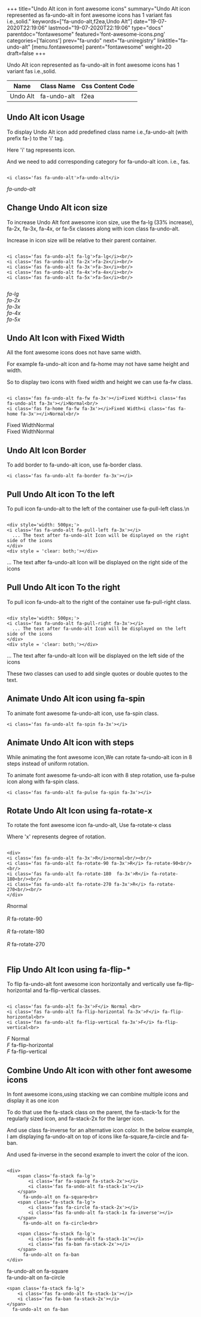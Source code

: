 +++
title="Undo Alt icon in font awesome icons"
summary="Undo Alt icon represented as fa-undo-alt in font awesome icons has 1 variant fas i.e.,solid."
keywords=["fa-undo-alt,f2ea,Undo Alt"]
date="19-07-2020T22:19:06"
lastmod="19-07-2020T22:19:06"
type="docs"
parentdoc="fontawesome"
featured='font-awesome-icons.png'
categories=['faicons']
prev="fa-undo"
next="fa-uniregistry"
linktitle="fa-undo-alt"
[menu.fontawesome]
parent="fontawesome"
weight=20
draft=false
+++


Undo Alt icon represented as fa-undo-alt in font awesome icons has 1 variant fas i.e.,solid.

<div class='table-responsive'><table class='table'><thead><tr><th>Name</th><th>Class Name</th><th>Css Content Code</th></tr></thead><tbody><tr><td>Undo Alt</td><td>fa-undo-alt</td><td>f2ea</td></tr></tbody></table></div>



## Undo Alt icon Usage

To display Undo Alt icon add predefined class name i.e.,fa-undo-alt (with prefix fa-) to the 'i' tag.

Here 'i' tag represents icon.

And we need to add corresponding category for fa-undo-alt icon. i.e., fas.


```

<i class='fas fa-undo-alt'>fa-undo-alt</i>
```

<i class='fas fa-undo-alt'>fa-undo-alt</i>




## Change Undo Alt icon size
To increase Undo Alt font awesome icon size, use the fa-lg (33% increase), fa-2x, fa-3x, fa-4x, or fa-5x classes along with icon class fa-undo-alt.

Increase in icon size will be relative to their parent container. 

```

<i class='fas fa-undo-alt fa-lg'>fa-lg</i><br/>
<i class='fas fa-undo-alt fa-2x'>fa-2x</i><br/>
<i class='fas fa-undo-alt fa-3x'>fa-3x</i><br/>
<i class='fas fa-undo-alt fa-4x'>fa-4x</i><br/>
<i class='fas fa-undo-alt fa-5x'>fa-5x</i><br/>
            
```

<i class='fas fa-undo-alt fa-lg'>fa-lg</i><br/>
<i class='fas fa-undo-alt fa-2x'>fa-2x</i><br/>
<i class='fas fa-undo-alt fa-3x'>fa-3x</i><br/>
<i class='fas fa-undo-alt fa-4x'>fa-4x</i><br/>
<i class='fas fa-undo-alt fa-5x'>fa-5x</i><br/>
            



## Undo Alt Icon with Fixed Width 

All the font awesome icons does not have same width.

For example fa-undo-alt icon and fa-home may not have same height and width.

So to display two icons with fixed width and height we can use fa-fw class.


```

<i class='fas fa-undo-alt fa-fw fa-3x'></i>Fixed Width<i class='fas fa-undo-alt fa-3x'></i>Normal<br/>
<i class='fas fa-home fa-fw fa-3x'></i>Fixed Width<i class='fas fa-home fa-3x'></i>Normal<br/>
```

<i class='fas fa-undo-alt fa-fw fa-3x'></i>Fixed Width<i class='fas fa-undo-alt fa-3x'></i>Normal<br/>
<i class='fas fa-home fa-fw fa-3x'></i>Fixed Width<i class='fas fa-home fa-3x'></i>Normal<br/>



## Undo Alt Icon Border 

To add border to fa-undo-alt icon, use fa-border class.


```
<i class='fas fa-undo-alt fa-border fa-3x'></i>

```
<i class='fas fa-undo-alt fa-border fa-3x'></i>





## Pull Undo Alt icon To the left

To pull icon fa-undo-alt to the left of the container use fa-pull-left class.\n

```

<div style='width: 500px;'>
<i class='fas fa-undo-alt fa-pull-left fa-3x'></i>
  ... The text after fa-undo-alt Icon will be displayed on the right side of the icons
</div>
<div style = 'clear: both;'></div>
```

<div style='width: 500px;'>
<i class='fas fa-undo-alt fa-pull-left fa-3x'></i>
  ... The text after fa-undo-alt Icon will be displayed on the right side of the icons
</div>
<div style = 'clear: both;'></div>




## Pull Undo Alt icon To the right
To pull icon fa-undo-alt to the right of the container use fa-pull-right class.

```

<div style='width: 500px;'>
<i class='fas fa-undo-alt fa-pull-right fa-3x'></i>
  ... The text after fa-undo-alt Icon will be displayed on the left side of the icons
</div>
<div style = 'clear: both;'></div>
```

<div style='width: 500px;'>
<i class='fas fa-undo-alt fa-pull-right fa-3x'></i>
  ... The text after fa-undo-alt Icon will be displayed on the left side of the icons
</div>
<div style = 'clear: both;'></div>

These two classes can used to add single quotes or double quotes to the text.


## Animate Undo Alt icon using fa-spin
To animate font awesome fa-undo-alt icon, use fa-spin class.

```
<i class='fas fa-undo-alt fa-spin fa-3x'></i>
```
<i class='fas fa-undo-alt fa-spin fa-3x'></i>




## Animate Undo Alt icon with steps
While animating the font awesome icon,We can rotate fa-undo-alt icon in 8 steps instead of uniform rotation.

To animate font awesome fa-undo-alt icon with 8 step rotation, use fa-pulse icon along with fa-spin class.


```
<i class='fas fa-undo-alt fa-pulse fa-spin fa-3x'></i>

```
<i class='fas fa-undo-alt fa-pulse fa-spin fa-3x'></i>





## Rotate Undo Alt Icon using fa-rotate-x
To rotate the font awesome icon fa-undo-alt, Use fa-rotate-x class

Where 'x' represents degree of rotation.


```

<div>
<i class='fas fa-undo-alt fa-3x'>R</i>normal<br/><br/>
<i class='fas fa-undo-alt fa-rotate-90 fa-3x'>R</i> fa-rotate-90<br/><br/> 
<i class='fas fa-undo-alt fa-rotate-180  fa-3x'>R</i> fa-rotate-180<br/><br/> 
<i class='fas fa-undo-alt fa-rotate-270 fa-3x'>R</i> fa-rotate-270<br/><br/>
</div>
```

<div>
<i class='fas fa-undo-alt fa-3x'>R</i>normal<br/><br/>
<i class='fas fa-undo-alt fa-rotate-90 fa-3x'>R</i> fa-rotate-90<br/><br/> 
<i class='fas fa-undo-alt fa-rotate-180  fa-3x'>R</i> fa-rotate-180<br/><br/> 
<i class='fas fa-undo-alt fa-rotate-270 fa-3x'>R</i> fa-rotate-270<br/><br/>
</div>




## Flip Undo Alt Icon using fa-flip-*
To flip fa-undo-alt font awesome icon horizontally and vertically use fa-flip-horizontal and fa-flip-vertical classes. 

```

<i class='fas fa-undo-alt fa-3x'>F</i> Normal <br>
<i class='fas fa-undo-alt fa-flip-horizontal fa-3x'>F</i> fa-flip-horizontal<br>
<i class='fas fa-undo-alt fa-flip-vertical fa-3x'>F</i> fa-flip-vertical<br>
```

<i class='fas fa-undo-alt fa-3x'>F</i> Normal <br>
<i class='fas fa-undo-alt fa-flip-horizontal fa-3x'>F</i> fa-flip-horizontal<br>
<i class='fas fa-undo-alt fa-flip-vertical fa-3x'>F</i> fa-flip-vertical<br>




## Combine Undo Alt icon with other font awesome icons
In font awesome icons,using stacking we can combine multiple icons and display it as one icon 

To do that use the fa-stack class on the parent, the fa-stack-1x for the regularly sized icon, and fa-stack-2x for the larger icon.

And use class fa-inverse for an alternative icon color. 
In the below example, I am displaying fa-undo-alt on top of icons like fa-square,fa-circle and fa-ban.

And used fa-inverse in the second example to invert the color of the icon.

```

<div>
    <span class='fa-stack fa-lg'>
        <i class='far fa-square fa-stack-2x'></i>
        <i class='fas fa-undo-alt fa-stack-1x'></i>
    </span>
      fa-undo-alt on fa-square<br>
    <span class='fa-stack fa-lg'>
        <i class='fas fa-circle fa-stack-2x'></i>
        <i class='fas fa-undo-alt fa-stack-1x fa-inverse'></i>
    </span>
      fa-undo-alt on fa-circle<br>

    <span class='fa-stack fa-lg'>
        <i class='fas fa-undo-alt fa-stack-1x'></i>
        <i class='fas fa-ban fa-stack-2x'></i>
    </span>
      fa-undo-alt on fa-ban
</div>
```

<div>
    <span class='fa-stack fa-lg'>
        <i class='far fa-square fa-stack-2x'></i>
        <i class='fas fa-undo-alt fa-stack-1x'></i>
    </span>
      fa-undo-alt on fa-square<br>
    <span class='fa-stack fa-lg'>
        <i class='fas fa-circle fa-stack-2x'></i>
        <i class='fas fa-undo-alt fa-stack-1x fa-inverse'></i>
    </span>
      fa-undo-alt on fa-circle<br>

    <span class='fa-stack fa-lg'>
        <i class='fas fa-undo-alt fa-stack-1x'></i>
        <i class='fas fa-ban fa-stack-2x'></i>
    </span>
      fa-undo-alt on fa-ban
</div>






